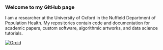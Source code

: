 ### Welcome to my GitHub page 

I am a researcher at the University of Oxford in the Nuffield Department of Population Health. My repositories contain code and documentation for academic papers, custom software, algorithmic artworks, and data science tutorials. 

[![Orcid](https://img.shields.io/badge/Orcid-gray?style=flat-square&logo=ORCID)](http://orcid.org/0000-0003-3393-6027)

<!--

### Organization 

My repositories are organized as follows: 

* article-name-name
* artwork-name-name
* tools-name-name 

### Recent projects


#### High-throughput Animal Tracking Data

I built and still maintain the `R` package `atlastools`, for pre-processing high-throughput animal tracking data.
You can find our manuscript on a pre-processing pipeline for such data here [![DOI:10.1101/2020.12.15.422876](https://img.shields.io/badge/bioRxiv-doi.org/10.1101/2020.12.15.422876-<COLOR>?style=flat-square)](https://www.biorxiv.org/content/10.1101/2020.12.15.422876v3)

`atlastools` status [![R build status](https://github.com/pratikunterwegs/atlastools/workflows/R-CMD-check/badge.svg)](https://github.com/pratikunterwegs/atlastools/actions)
  [![codecov.io](https://codecov.io/github/pratikunterwegs/atlastools/coverage.svg?branch=master)](https://codecov.io/github/pratikunterwegs/atlastools/branch/master)
-->
